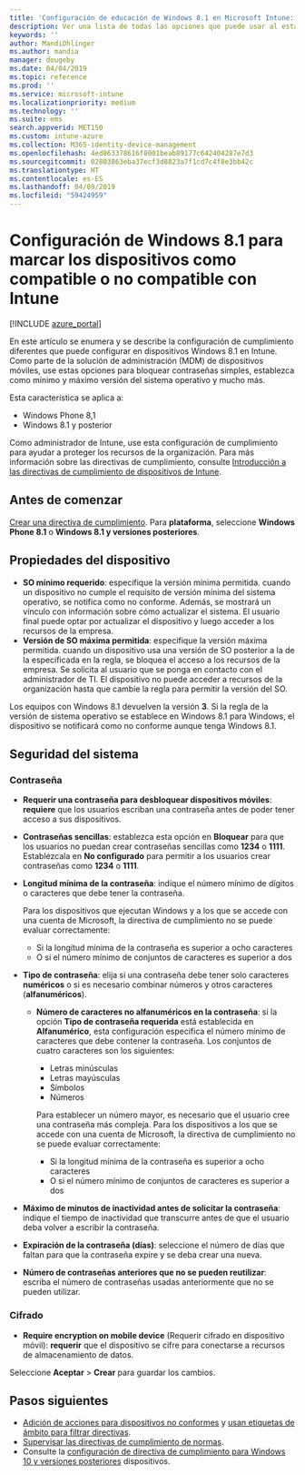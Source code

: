 ```yaml
---
title: 'Configuración de educación de Windows 8.1 en Microsoft Intune: Azure | Microsoft Docs'
description: Ver una lista de todas las opciones que puede usar al establecer el cumplimiento de los dispositivos Windows 8.1 y Windows Phone 8.1 en Microsoft Intune. Comprobación de compatibilidad en el sistema de operativo mínimo y máximo, establecer restricciones de contraseña y la longitud, habilitar el cifrado en el almacenamiento de datos y mucho más.
keywords: ''
author: MandiOhlinger
ms.author: mandia
manager: dougeby
ms.date: 04/04/2019
ms.topic: reference
ms.prod: ''
ms.service: microsoft-intune
ms.localizationpriority: medium
ms.technology: ''
ms.suite: ems
search.appverid: MET150
ms.custom: intune-azure
ms.collection: M365-identity-device-management
ms.openlocfilehash: 4ed863378616f8001beab89177c642404287e7d3
ms.sourcegitcommit: 02803863eba37ecf3d8823a7f1cd7c4f8e3bb42c
ms.translationtype: HT
ms.contentlocale: es-ES
ms.lasthandoff: 04/09/2019
ms.locfileid: "59424959"
---
```

# <a name="windows-81-settings-to-mark-devices-as-compliant-or-not-compliant-using-intune"></a>Configuración de Windows 8.1 para marcar los dispositivos como compatible o no compatible con Intune

[!INCLUDE [azure_portal](./includes/azure_portal.md)]

En este artículo se enumera y se describe la configuración de cumplimiento diferentes que puede configurar en dispositivos Windows 8.1 en Intune. Como parte de la solución de administración (MDM) de dispositivos móviles, use estas opciones para bloquear contraseñas simples, establezca como mínimo y máximo versión del sistema operativo y mucho más.

Esta característica se aplica a:

- Windows Phone 8,1
- Windows 8.1 y posterior

Como administrador de Intune, use esta configuración de cumplimiento para ayudar a proteger los recursos de la organización. Para más información sobre las directivas de cumplimiento, consulte [Introducción a las directivas de cumplimiento de dispositivos de Intune](device-compliance-get-started.md).

## <a name="before-you-begin"></a>Antes de comenzar

[Crear una directiva de cumplimiento](create-compliance-policy.md#create-the-policy). Para **plataforma**, seleccione **Windows Phone 8.1** o **Windows 8.1 y versiones posteriores**.

## <a name="device-properties"></a>Propiedades del dispositivo

- **SO mínimo requerido**: especifique la versión mínima permitida. cuando un dispositivo no cumple el requisito de versión mínima del sistema operativo, se notifica como no conforme. Además, se mostrará un vínculo con información sobre cómo actualizar el sistema. El usuario final puede optar por actualizar el dispositivo y luego acceder a los recursos de la empresa.
- **Versión de SO máxima permitida**: especifique la versión máxima permitida. cuando un dispositivo usa una versión de SO posterior a la de la especificada en la regla, se bloquea el acceso a los recursos de la empresa. Se solicita al usuario que se ponga en contacto con el administrador de TI. El dispositivo no puede acceder a recursos de la organización hasta que cambie la regla para permitir la versión del SO.

Los equipos con Windows 8.1 devuelven la versión **3**. Si la regla de la versión de sistema operativo se establece en Windows 8.1 para Windows, el dispositivo se notificará como no conforme aunque tenga Windows 8.1.

## <a name="system-security"></a>Seguridad del sistema

### <a name="password"></a>Contraseña

- **Requerir una contraseña para desbloquear dispositivos móviles**: **requiere** que los usuarios escriban una contraseña antes de poder tener acceso a sus dispositivos.
- **Contraseñas sencillas**: establezca esta opción en **Bloquear** para que los usuarios no puedan crear contraseñas sencillas como **1234** o **1111**. Establézcala en **No configurado** para permitir a los usuarios crear contraseñas como **1234** o **1111**.
- **Longitud mínima de la contraseña**: indique el número mínimo de dígitos o caracteres que debe tener la contraseña.

  Para los dispositivos que ejecutan Windows y a los que se accede con una cuenta de Microsoft, la directiva de cumplimiento no se puede evaluar correctamente:
  - Si la longitud mínima de la contraseña es superior a ocho caracteres
  - O si el número mínimo de conjuntos de caracteres es superior a dos

- **Tipo de contraseña**: elija si una contraseña debe tener solo caracteres **numéricos** o si es necesario combinar números y otros caracteres (**alfanuméricos**).
  
  - **Número de caracteres no alfanuméricos en la contraseña**: si la opción **Tipo de contraseña requerida** está establecida en **Alfanumérico**, esta configuración especifica el número mínimo de caracteres que debe contener la contraseña. Los conjuntos de cuatro caracteres son los siguientes:
    - Letras minúsculas
    - Letras mayúsculas
    - Símbolos
    - Números

    Para establecer un número mayor, es necesario que el usuario cree una contraseña más compleja. Para los dispositivos a los que se accede con una cuenta de Microsoft, la directiva de cumplimiento no se puede evaluar correctamente:

    - Si la longitud mínima de la contraseña es superior a ocho caracteres
    - O si el número mínimo de conjuntos de caracteres es superior a dos

- **Máximo de minutos de inactividad antes de solicitar la contraseña**: indique el tiempo de inactividad que transcurre antes de que el usuario deba volver a escribir la contraseña.
- **Expiración de la contraseña (días)**: seleccione el número de días que faltan para que la contraseña expire y se deba crear una nueva.
- **Número de contraseñas anteriores que no se pueden reutilizar**: escriba el número de contraseñas usadas anteriormente que no se pueden utilizar.

### <a name="encryption"></a>Cifrado

- **Require encryption on mobile device** (Requerir cifrado en dispositivo móvil): **requerir** que el dispositivo se cifre para conectarse a recursos de almacenamiento de datos.

Seleccione **Aceptar** > **Crear** para guardar los cambios.

## <a name="next-steps"></a>Pasos siguientes

- [Adición de acciones para dispositivos no conformes](actions-for-noncompliance.md) y [usan etiquetas de ámbito para filtrar directivas](scope-tags.md).
- [Supervisar las directivas de cumplimiento de normas](compliance-policy-monitor.md).
- Consulte la [configuración de directiva de cumplimiento para Windows 10 y versiones posteriores](compliance-policy-create-windows.md) dispositivos.